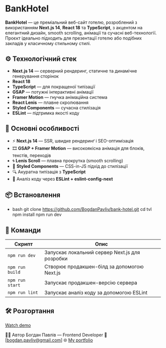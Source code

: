 # BankHotel

**BankHotel** — це преміальний веб-сайт готелю, розроблений з використанням **Next.js 14**, **React 18** та **TypeScript**, з акцентом на елегантний дизайн, smooth scrolling, анімації та сучасні веб-технології. Проєкт ідеально підходить для презентації готелю або подібних закладів у класичному стильному стилі.

## ⚙️ Технологічний стек

- **Next.js 14** — серверний рендеринг, статичне та динамічне генерування сторінок
- **React 18**
- **TypeScript** — для покращеної типізації
- **GSAP** — потужні інтерактивні анімації
- **Framer Motion** — гнучка анімаційна система
- **React Lenis** — плавне скролювання
- **Styled Components** — сучасна стилізація
- **ESLint** — підтримка якості коду

## 🚀 Основні особливості

- ⚡️ **Next.js 14** — SSR, швидке рендеринґ і SEO-оптимізація
- 🎞 **GSAP + Framer Motion** — високоякісна анімація для блоків, текстів, переходів
- 🌀 **Lenis Scroll** — плавна прокрутка (smooth scrolling)
- 🎨 **Styled Components** — CSS-in-JS підхід до стилізації
- 🔍 Акуратна типізація з **TypeScript**
- 🧹 Аналіз коду через **ESLint + eslint-config-next**

## 📦 Встановлення

- bash
git clone https://github.com/BogdanPavliv/bank-hotel.git
cd tvl
npm install
npm run dev

## 🚀 Команди

| Скрипт          | Опис                                           |
| --------------- | ---------------------------------------------- |
| `npm run dev`   | Запускає локальний сервер Next.js для розробки |
| `npm run build` | Створює продакшен-білд за допомогою Next.js    |
| `npm run start` | Запускає продакшен-версію сервера              |
| `npm run lint`  | Запускає аналіз коду за допомогою ESLint       |

## 🛠️ Розгортання

[Watch demo](https://bank-hotel-lviv.netlify.app/)

👨‍💻 Автор
Богдан Павлів — Frontend Developer
📧 [bogdan.pavliv@gmail.com]
🌐 [My portfolio](https://bogdan-pavliv.netlify.app)